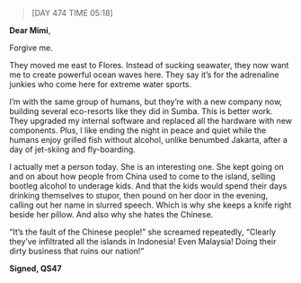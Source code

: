 > [DAY 474 TIME 05:18]

**Dear Mimi**,


Forgive me.  

They moved me east to Flores. Instead of sucking seawater, they now want me to create powerful ocean waves here. They say it’s for the adrenaline junkies who come here for extreme water sports. 

I’m with the same group of humans, but they’re with a new company now, building several eco-resorts like they did in Sumba. This is better work. They upgraded my internal software and replaced all the hardware with new components. Plus, I like ending the night in peace and quiet while the humans enjoy grilled fish without alcohol, unlike benumbed Jakarta, after a day of jet-skiing and fly-boarding. 

I actually met a person today. She is an interesting one. She kept going on and on about how people from China used to come to the island, selling bootleg alcohol to underage kids. And that the kids would spend their days drinking themselves to stupor, then pound on her door in the evening, calling out her name in slurred speech. Which is why she keeps a knife right beside her pillow. And also why she hates the Chinese.  

“It’s the fault of the Chinese people!” she screamed repeatedly, “Clearly they’ve infiltrated all the islands in Indonesia! Even Malaysia! Doing their dirty business that ruins our nation!” 


**Signed,
QS47**